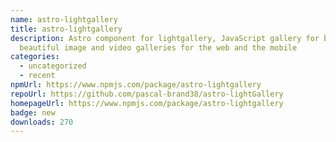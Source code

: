 ```yaml
---
name: astro-lightgallery
title: astro-lightgallery
description: Astro component for lightgallery, JavaScript gallery for building
  beautiful image and video galleries for the web and the mobile
categories:
  - uncategorized
  - recent
npmUrl: https://www.npmjs.com/package/astro-lightgallery
repoUrl: https://github.com/pascal-brand38/astro-lightGallery
homepageUrl: https://www.npmjs.com/package/astro-lightgallery
badge: new
downloads: 270
---
```


